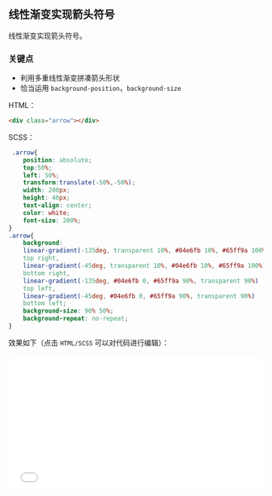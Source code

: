 ## 线性渐变实现箭头符号

线性渐变实现箭头符号。

### 关键点

+ 利用多重线性渐变拼凑箭头形状
+ 恰当运用 `background-position`，`background-size`


HTML：

```html
<div class="arrow"></div>
```

SCSS：
```scss
 .arrow{
    position: absolute;
    top:50%;
    left: 50%;
    transform:translate(-50%,-50%);
    width: 200px;
    height: 40px;
    text-align: center;
    color: white;
    font-size: 200%;
}
.arrow{
    background:
    linear-gradient(-135deg, transparent 10%, #04e6fb 10%, #65ff9a 100%)
    top right,
    linear-gradient(-45deg, transparent 10%, #04e6fb 10%, #65ff9a 100%)
    bottom right,
    linear-gradient(-135deg, #04e6fb 0, #65ff9a 90%, transparent 90%)
    top left,
    linear-gradient(-45deg, #04e6fb 0, #65ff9a 90%, transparent 90%)
    bottom left;
    background-size: 90% 50%;
    background-repeat: no-repeat;
}
```

效果如下（点击 `HTML/SCSS` 可以对代码进行编辑）：

<iframe height='265' scrolling='no' title='使用渐变实现箭头符号' src='//codepen.io/Chokcoco/embed/BGeJGm/?height=265&theme-id=0&default-tab=result' frameborder='no' allowtransparency='true' allowfullscreen='true' style='width: 100%;'>See the Pen <a href='https://codepen.io/Chokcoco/pen/BGeJGm/'>使用渐变实现箭头符号</a> by Chokcoco (<a href='https://codepen.io/Chokcoco'>@Chokcoco</a>) on <a href='https://codepen.io'>CodePen</a>.
</iframe>